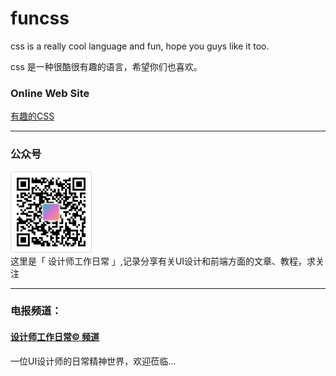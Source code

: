 # funcss

css is a really cool language and fun, hope you guys like it too.

css 是一种很酷很有趣的语言，希望你们也喜欢。


### Online Web Site
[有趣的CSS](https://funcss.liujueyi.cn)

---

### 公众号
![](img/wxgzh.png)  
这里是「 设计师工作日常 」,记录分享有关UI设计和前端方面的文章、教程，求关注

---

### 电报频道：
#### [设计师工作日常© 频道](https://t.me/designer_work_share)
一位UI设计师的日常精神世界，欢迎莅临...
